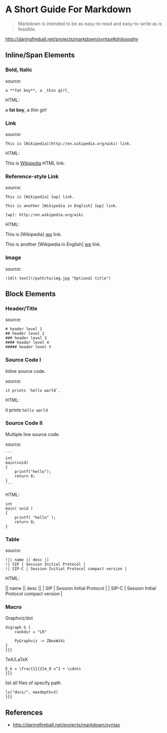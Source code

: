 # A Short Guide For Markdown

> Markdown is intended to be as easy-to-read and easy-to-write as is feasible.

http://daringfireball.net/projects/markdown/syntax#philosophy


## Inline/Span Elements

### Bold, Italic

source:

    a **fat boy**, a _thin girl_


HTML:

a **fat boy**, a _thin girl_


### Link

source:

```
This is [Wikipedia](http://en.wikipedia.org/wiki) link.
```


HTML:

This is [Wikipedia](http://en.wikipedia.org/wiki) HTML link.


### Reference-style Link

source:

```
This is [Wikipedia] [wp] link.

This is another [Wikipedia in English] [wp] link.

[wp]: http://en.wikipedia.org/wiki
```


HTML:

This is [Wikipedia] [wp] link.

This is another [Wikipedia in English] [wp] link.

[wp]: http://en.wikipedia.org/wiki


### Image

source:

```
![Alt text](/path/to/img.jpg "Optional title")
```



## Block Elements


### Header/Title

source:

```
# header level 1
## header level 2
### header level 3
#### header level 4
##### header level 5
```


### Source Code I

Inline source code.


source:

```
it prints `hello world`.
```


HTML:

it prints `hello world`


### Source Code II

Multiple line source code.

source:

    ```
    int
    main(void)
    {
        printf("hello");
        return 0;
    }
    ```

      
HTML:

```
int 
main( void )
{
    printf( "hello" );
    return 0;
}
```


### Table

source:

```
!|| name || desc ||
!| SIP | Session Initial Protocol |
!| SIP-C | Session Initial Protocol compact version |
```

HTML:

|| name || desc ||
| SIP | Session Initial Protocol |
| SIP-C | Session Initial Protocol compact version |


### Macro

Graphviz/dot

```{{{#!dot
digraph G {
    rankdir = "LR"

    PyGraphviz -> ZBoxWiki
}
}}}
```


TeX/LaTeX

```{{{#!tex
E_k = \frac{1}{2}m_0 v^2 + \cdots
}}}
```


list all files of specify path


```{{{#!zw
ls("docs/", maxdepth=3)
}}}
```


## References

 - http://daringfireball.net/projects/markdown/syntax
